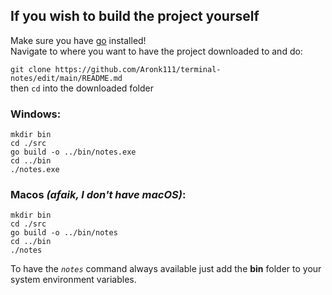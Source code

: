 ## If you wish to build the project yourself

Make sure you have [go](https://go.dev/dl/) installed!<br>
Navigate to where you want to have the project downloaded to and do:

`git clone https://github.com/Aronk111/terminal-notes/edit/main/README.md`<br>
then `cd` into the downloaded folder

### Windows:
```
mkdir bin
cd ./src
go build -o ../bin/notes.exe
cd ../bin
./notes.exe
```

### Macos *(afaik, I don't have macOS)*:
```
mkdir bin
cd ./src
go build -o ../bin/notes
cd ../bin
./notes
```

To have the *`notes`* command always available just add the **bin** folder to your system environment variables.
